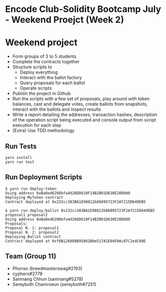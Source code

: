 # Encode Club-Solidity Bootcamp July - Weekend Proejct (Week 2)

# Weekend project
* Form groups of 3 to 5 students
* Complete the contracts together
* Structure scripts to
  * Deploy everything
  * Interact with the ballot factory
  * Query proposals for each ballot
  * Operate scripts
* Publish the project in Github
* Run the scripts with a few set of proposals, play around with token balances, cast and delegate votes, create ballots from snapshots, interact with the ballots and inspect results
* Write a report detailing the addresses, transaction hashes, description of the operation script being executed and console output from script execution for each step
* (Extra) Use TDD methodology

## Run Tests

```shell
yarn install
yarn run test
```

## Run Deployment Scripts
```shell
$ yarn run deploy:token
Using address 0xBa0ed6208bfa4d26DD610F14B2B01D630E20Db00
Deploying MyToken contract
Contract deployed at 0x232cc383BA1E98812b86895723F2Af215D649EB5

$ yarn run deploy:ballot 0x232cc383BA1E98812b86895723F2Af215D649EB5 proposal1 proposal2
Using address 0xBa0ed6208bfa4d26DD610F14B2B01D630E20Db00
Proposals:
Proposal N. 1: proposal1
Proposal N. 2: proposal2
Deploying Ballot contract
Contract deployed at 0xf6B126888B95862B0e517A1E0459Ac87C2e4C60E
```

## Team (Group 11)

* Phonso (breedmasterswag#2193)
* cypherx#2778
* Samnang Chhun (samnang#5278)
* Sereyboth Chamroeun (sereyboth#7251)
